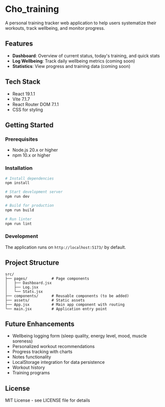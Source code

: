 # Cho_training

A personal training tracker web application to help users systematize their workouts, track wellbeing, and monitor progress.

## Features

- **Dashboard**: Overview of current status, today's training, and quick stats
- **Log Wellbeing**: Track daily wellbeing metrics (coming soon)
- **Statistics**: View progress and training data (coming soon)

## Tech Stack

- React 19.1.1
- Vite 7.1.7
- React Router DOM 7.1.1
- CSS for styling

## Getting Started

### Prerequisites

- Node.js 20.x or higher
- npm 10.x or higher

### Installation

```bash
# Install dependencies
npm install

# Start development server
npm run dev

# Build for production
npm run build

# Run linter
npm run lint
```

### Development

The application runs on `http://localhost:5173/` by default.

## Project Structure

```
src/
├── pages/           # Page components
│   ├── Dashboard.jsx
│   ├── Log.jsx
│   └── Stats.jsx
├── components/      # Reusable components (to be added)
├── assets/          # Static assets
├── App.jsx          # Main app component with routing
└── main.jsx         # Application entry point
```

## Future Enhancements

- Wellbeing logging form (sleep quality, energy level, mood, muscle soreness)
- Personalized workout recommendations
- Progress tracking with charts
- Notes functionality
- LocalStorage integration for data persistence
- Workout history
- Training programs

## License

MIT License - see LICENSE file for details
